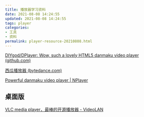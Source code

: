 ```yaml
---
title: 播放器学习资料
date: 2021-08-08 14:24:55
updated: 2021-08-08 14:24:55
tags: player
categories: 
- 工具
- 资料
permalink: player-resource-20210808.html
---
```


[DIYgod/DPlayer: Wow, such a lovely HTML5 danmaku video player (github.com)](https://github.com/DIYgod/DPlayer)

[西瓜播放器 (bytedance.com)](https://v2.h5player.bytedance.com/)

[Powerful danmaku video player | NPlayer](https://nplayer.js.org/)



## 桌面版
[VLC media player，最棒的开源播放器 - VideoLAN](https://www.videolan.org/vlc/)
